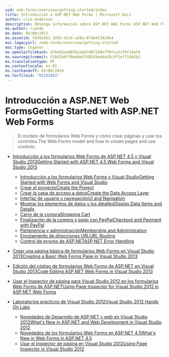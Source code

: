 ```yaml
---
uid: web-forms/overview/getting-started/index
title: Introducción a ASP.NET Web Forms | Microsoft Docs
author: rick-anderson
description: Obtenga información sobre ASP.NET Web Forms ASP.NET Web Forms le permite crear sitios Web dinámicos con un modelo conocido de arrastrar y colocar, controlado por eventos. Una superficie de diseño y hund...
ms.author: riande
ms.date: 08/08/2011
ms.assetid: f645d3b1-1092-43c6-a28a-074b413924b4
msc.legacyurl: /web-forms/overview/getting-started
msc.type: chapter
ms.openlocfilehash: d76e65ae807b1da97d07199e7f0fce21fbf14af6
ms.sourcegitcommit: 51b01b6ff8edde57d8243e4da28c9f1e7f1962b2
ms.translationtype: MT
ms.contentlocale: es-ES
ms.lasthandoff: 05/06/2019
ms.locfileid: "65133432"
---
```

# <a name="getting-started-with-aspnet-web-forms"></a><span data-ttu-id="7e9b6-104">Introducción a ASP.NET Web Forms</span><span class="sxs-lookup"><span data-stu-id="7e9b6-104">Getting Started with ASP.NET Web Forms</span></span>

> <span data-ttu-id="7e9b6-105">El modelo de formularios Web Forms y cómo crear páginas y usar los controles.</span><span class="sxs-lookup"><span data-stu-id="7e9b6-105">The Web Forms model and how to create pages and use controls.</span></span>

- [<span data-ttu-id="7e9b6-106">Introducción a los formularios Web Forms de ASP.NET 4.5 y Visual Studio 2013</span><span class="sxs-lookup"><span data-stu-id="7e9b6-106">Getting Started with ASP.NET 4.5 Web Forms and Visual Studio 2013</span></span>](getting-started-with-aspnet-45-web-forms/index.md)

    - [<span data-ttu-id="7e9b6-107">Introducción a los formularios Web Forms y Visual Studio</span><span class="sxs-lookup"><span data-stu-id="7e9b6-107">Getting Started with Web Forms and Visual Studio</span></span>](getting-started-with-aspnet-45-web-forms/introduction-and-overview.md)
    - [<span data-ttu-id="7e9b6-108">Crear el proyecto</span><span class="sxs-lookup"><span data-stu-id="7e9b6-108">Create the Project</span></span>](getting-started-with-aspnet-45-web-forms/create-the-project.md)
    - [<span data-ttu-id="7e9b6-109">Crear la capa de acceso a datos</span><span class="sxs-lookup"><span data-stu-id="7e9b6-109">Create the Data Access Layer</span></span>](getting-started-with-aspnet-45-web-forms/create_the_data_access_layer.md)
    - [<span data-ttu-id="7e9b6-110">Interfaz de usuario y navegación</span><span class="sxs-lookup"><span data-stu-id="7e9b6-110">UI and Navigation</span></span>](getting-started-with-aspnet-45-web-forms/ui_and_navigation.md)
    - [<span data-ttu-id="7e9b6-111">Mostrar los elementos de datos y los detalles</span><span class="sxs-lookup"><span data-stu-id="7e9b6-111">Display Data Items and Details</span></span>](getting-started-with-aspnet-45-web-forms/display_data_items_and_details.md)
    - [<span data-ttu-id="7e9b6-112">Carro de la compra</span><span class="sxs-lookup"><span data-stu-id="7e9b6-112">Shopping Cart</span></span>](getting-started-with-aspnet-45-web-forms/shopping-cart.md)
    - [<span data-ttu-id="7e9b6-113">Finalización de la compra y pago con PayPal</span><span class="sxs-lookup"><span data-stu-id="7e9b6-113">Checkout and Payment with PayPal</span></span>](getting-started-with-aspnet-45-web-forms/checkout-and-payment-with-paypal.md)
    - [<span data-ttu-id="7e9b6-114">Pertenencia y administración</span><span class="sxs-lookup"><span data-stu-id="7e9b6-114">Membership and Administration</span></span>](getting-started-with-aspnet-45-web-forms/membership-and-administration.md)
    - [<span data-ttu-id="7e9b6-115">Enrutamiento de direcciones URL</span><span class="sxs-lookup"><span data-stu-id="7e9b6-115">URL Routing</span></span>](getting-started-with-aspnet-45-web-forms/url-routing.md)
    - [<span data-ttu-id="7e9b6-116">Control de errores de ASP.NET</span><span class="sxs-lookup"><span data-stu-id="7e9b6-116">ASP.NET Error Handling</span></span>](getting-started-with-aspnet-45-web-forms/aspnet-error-handling.md)
- [<span data-ttu-id="7e9b6-117">Crear una página básica de formularios Web Forms en Visual Studio 2013</span><span class="sxs-lookup"><span data-stu-id="7e9b6-117">Creating a Basic Web Forms Page in Visual Studio 2013</span></span>](creating-a-basic-web-forms-page.md)
- [<span data-ttu-id="7e9b6-118">Edición del código de formularios Web Forms de ASP.NET en Visual Studio 2013</span><span class="sxs-lookup"><span data-stu-id="7e9b6-118">Code Editing ASP.NET Web Forms in Visual Studio 2013</span></span>](code-editing-in-web-forms-pages.md)
- [<span data-ttu-id="7e9b6-119">Usar el Inspector de página para Visual Studio 2012 en los formularios Web Forms de ASP.NET</span><span class="sxs-lookup"><span data-stu-id="7e9b6-119">Using Page Inspector for Visual Studio 2012 in ASP.NET Web Forms</span></span>](using-page-inspector-in-a-visual-studio-11-beta-web-forms-project.md)
- [<span data-ttu-id="7e9b6-120">Laboratorios prácticos de Visual Studio 2012</span><span class="sxs-lookup"><span data-stu-id="7e9b6-120">Visual Studio 2012 Hands On Labs</span></span>](hands-on-labs/index.md)

    - [<span data-ttu-id="7e9b6-121">Novedades de Desarrollo de ASP.NET y web en Visual Studio 2012</span><span class="sxs-lookup"><span data-stu-id="7e9b6-121">What's New in ASP.NET and Web Development in Visual Studio 2012</span></span>](hands-on-labs/whats-new-in-aspnet-and-web-development-in-visual-studio-2012.md)
    - [<span data-ttu-id="7e9b6-122">Novedades de los formularios Web Forms en ASP.NET 4.5</span><span class="sxs-lookup"><span data-stu-id="7e9b6-122">What's New in Web Forms in ASP.NET 4.5</span></span>](hands-on-labs/whats-new-in-web-forms-in-aspnet-45.md)
    - [<span data-ttu-id="7e9b6-123">Usar el Inspector de página en Visual Studio 2012</span><span class="sxs-lookup"><span data-stu-id="7e9b6-123">Using Page Inspector in Visual Studio 2012</span></span>](hands-on-labs/using-page-inspector-in-visual-studio-2012.md)
